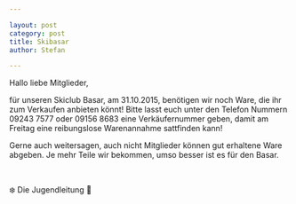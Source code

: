 ```yaml
---

layout: post
category: post
title: Skibasar
author: Stefan

---
```

Hallo liebe Mitglieder,

<p>
für unseren Skiclub Basar, am 31.10.2015, benötigen wir noch Ware,
die ihr zum Verkaufen anbieten könnt! Bitte lasst euch unter den Telefon Nummern 09243 7577 oder 09156 8683
eine Verkäufernummer geben, damit am Freitag eine reibungslose Warenannahme sattfinden kann!

Gerne auch weitersagen, auch nicht Mitglieder können gut erhaltene Ware abgeben.
Je mehr Teile wir bekommen, umso besser ist es für den Basar.
</p>

<br>

:snowflake: Die Jugendleitung :ski:
